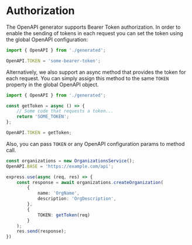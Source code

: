 # Authorization

The OpenAPI generator supports Bearer Token authorization. In order to enable the sending
of tokens in each request you can set the token using the global OpenAPI configuration:

```typescript
import { OpenAPI } from './generated';

OpenAPI.TOKEN = 'some-bearer-token';
```

Alternatively, we also support an async method that provides the token for each request.
You can simply assign this method to the same `TOKEN `property in the global OpenAPI object.

```typescript
import { OpenAPI } from './generated';

const getToken = async () => {
    // Some code that requests a token...
    return 'SOME_TOKEN';
};

OpenAPI.TOKEN = getToken;
```

Also, you can pass `TOKEN` or any OpenAPI configuration params to method call.
```typescript
const organizations = new OrganizationsService();
OpenAPI.BASE = 'https://example.com/api';

express.use(async (req, res) => {
    const response = await organizations.createOrganization(
        {
            name: 'OrgName',
            description: 'OrgDescription',
        },
        {
            TOKEN: getToken(req)
        }
    );
    res.send(response);
})
```
